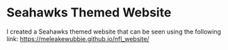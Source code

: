 # Seahawks Themed Website
I created a Seahawks themed website that can be seen using the following link: https://meleakewubbie.github.io/nfl_website/

